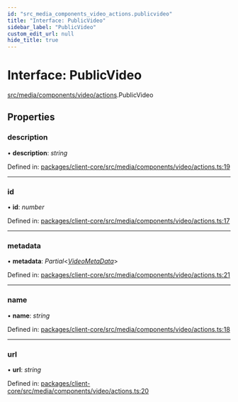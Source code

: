 ```yaml
---
id: "src_media_components_video_actions.publicvideo"
title: "Interface: PublicVideo"
sidebar_label: "PublicVideo"
custom_edit_url: null
hide_title: true
---
```


# Interface: PublicVideo

[src/media/components/video/actions](../modules/src_media_components_video_actions.md).PublicVideo

## Properties

### description

• **description**: *string*

Defined in: [packages/client-core/src/media/components/video/actions.ts:19](https://github.com/xr3ngine/xr3ngine/blob/a16a45d7e/packages/client-core/src/media/components/video/actions.ts#L19)

___

### id

• **id**: *number*

Defined in: [packages/client-core/src/media/components/video/actions.ts:17](https://github.com/xr3ngine/xr3ngine/blob/a16a45d7e/packages/client-core/src/media/components/video/actions.ts#L17)

___

### metadata

• **metadata**: *Partial*<[*VideoMetaData*](src_media_components_video_actions.videometadata.md)\>

Defined in: [packages/client-core/src/media/components/video/actions.ts:21](https://github.com/xr3ngine/xr3ngine/blob/a16a45d7e/packages/client-core/src/media/components/video/actions.ts#L21)

___

### name

• **name**: *string*

Defined in: [packages/client-core/src/media/components/video/actions.ts:18](https://github.com/xr3ngine/xr3ngine/blob/a16a45d7e/packages/client-core/src/media/components/video/actions.ts#L18)

___

### url

• **url**: *string*

Defined in: [packages/client-core/src/media/components/video/actions.ts:20](https://github.com/xr3ngine/xr3ngine/blob/a16a45d7e/packages/client-core/src/media/components/video/actions.ts#L20)

